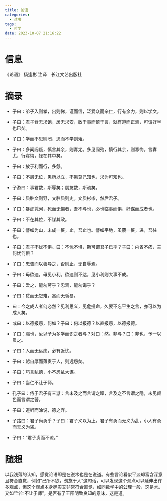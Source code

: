 ```yaml
---
title: 论语
categories:
  - 读书
tags:
  - 哲学
date: 2023-10-07 21:16:22
---
```


# 信息

《论语》 杨逢彬 注译　长江文艺出版社

# 摘录

- 子曰：弟子入则孝，出则悌，谨而信，泛爱众而亲仁，行有余力，则以学文。

- 子曰：君子食无求饱，居无求安，敏于事而慎于言，就有道而正焉，可谓好学也已矣。

- 子曰：学而不思则罔，思而不学则殆。

- 子曰：多闻阙疑，慎言其余，则寡尤。多见阙殆，慎行其余，则寡悔。言寡尤，行寡悔，禄在其中矣。

- 子曰：放于利而行，多怨。

- 子曰：不患无位，患所以立，不患莫己知也，求为可知也。

- 子游曰：事君数，斯辱矣；朋友数，斯疏矣。

- 子曰：质胜文则野，文胜质则史。文质彬彬，然后君子。

- 子曰：暴虎凭河，死而无悔者，吾不与也，必也临事而惧，好谋而成者也。

- 子曰：不在其位，不谋其政。

- 子曰：譬如为山，未成一篑，止，吾止也。譬如平地，虽覆一篑，进，吾往也。

- 子曰：君子不忧不惧。曰：不忧不惧，斯可谓君子已乎？子曰：内省不疚，夫何忧何惧？

- 子曰：忠告而以善导之，否则止，无自辱焉。

- 子曰：毋欲速，毋见小利。欲速则不达，见小利则大事不成。

- 子曰：爱之，能勿劳乎？忠焉，能勿诲乎？

- 子曰：贫而无怨难，富而无骄易。

- 曰：今之成人者何必然？见利思义，见危授命，久要不忘平生之言，亦可以为成人矣。

- 或曰：以德报怨，何如？子曰：何以报德？以直报怨，以德报德。

- 子曰：赐也，汝以予为多学而识之者与？对曰：然。非与？曰：非也，予一以贯之。

- 子曰：人而无远虑，必有近忧。

- 子曰：躬自厚而薄责于人，则远怨矣。

- 子曰：巧言乱德，小不忍乱大谋。

- 子曰：当仁不让于师。

- 孔子曰：侍于君子有三愆：言未及之而言谓之躁，言及之不言谓之隐，未见颜色而言谓之瞽。

- 子曰：道听而涂说，德之弃。

- 子路曰：君子尚勇乎？子曰：君子义以为上。君子有勇而无义为乱，小人有勇而无义为盗。

- 子曰：“君子贞而不谅。”

# 随想

以我浅薄的认知，感觉论语即是在说术也是在说道。有些言论看似平淡却富含深意且符合直觉，例如“己所不欲，勿施于人”这句话，可以发现这个观点可以延伸出许多观点，但这个观点本身确实又非常符合直觉，如同数学中的公理一般，这是术。又如“当仁不让于师”，是否有了王阳明致良知的意味，这是道。